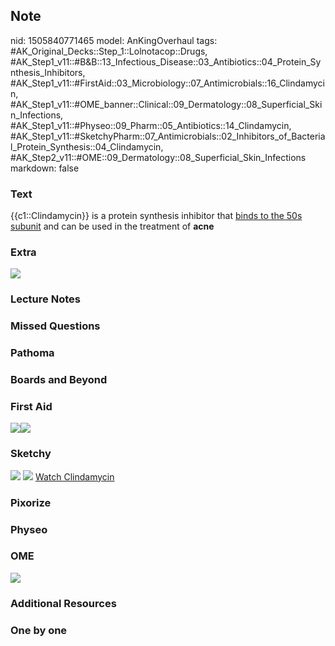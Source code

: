 ## Note
nid: 1505840771465
model: AnKingOverhaul
tags: #AK_Original_Decks::Step_1::Lolnotacop::Drugs, #AK_Step1_v11::#B&B::13_Infectious_Disease::03_Antibiotics::04_Protein_Synthesis_Inhibitors, #AK_Step1_v11::#FirstAid::03_Microbiology::07_Antimicrobials::16_Clindamycin, #AK_Step1_v11::#OME_banner::Clinical::09_Dermatology::08_Superficial_Skin_Infections, #AK_Step1_v11::#Physeo::09_Pharm::05_Antibiotics::14_Clindamycin, #AK_Step1_v11::#SketchyPharm::07_Antimicrobials::02_Inhibitors_of_Bacterial_Protein_Synthesis::04_Clindamycin, #AK_Step2_v11::#OME::09_Dermatology::08_Superficial_Skin_Infections
markdown: false

### Text
<div>
  {{c1::Clindamycin}} is a protein synthesis inhibitor that
  <u>binds to the 50s subunit</u> and can be used in the treatment
  of <b>acne</b>
</div>

### Extra
<img src="paste-7503307866514.jpg">

### Lecture Notes


### Missed Questions


### Pathoma


### Boards and Beyond


### First Aid
<img src="paste-321710230339587.jpg"><img src=
"paste-402932356874243.jpg">

### Sketchy
<img src="paste-222492190834689.jpg"> <img src=
"Screen%20Shot%202020-01-28%20at%206.36.22%20PM.png"> <a href=
"https://dashboard.sketchy.com/study/medical/courses/medical-pharmacology/units/medical-pharmacology-antimicrobials/videos/medical-pharmacology-antimicrobials-inhibitors-of-bacterial-protein-synthesis-clindamycin?utm_source=anki&utm_medium=partnership&utm_campaign=february_update&utm_content=medical">
Watch Clindamycin</a>

### Pixorize


### Physeo


### OME
<div class="ome-widget">
  <a href=
  "https://onlinemeded.org/spa/dermatology/superficial-skin-infections/acquire?ref=anki">
  <img src="_OME_AnkiFlashcards_Lesson_6.png"></a>
</div>

### Additional Resources


### One by one

